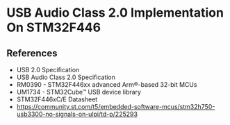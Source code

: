 # USB Audio Class 2.0 Implementation On STM32F446


## References
- USB 2.0 Specification
- USB Audio Class 2.0 Specification
- RM0390 - STM32F446xx advanced Arm®-based 32-bit MCUs
- UM1734 - STM32Cube™ USB device library
- STM32F446xC/E Datasheet
- https://community.st.com/t5/embedded-software-mcus/stm32h750-usb3300-no-signals-on-ulpi/td-p/225293